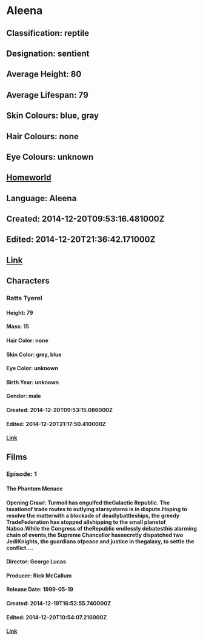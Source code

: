 # Aleena
## Classification: reptile
## Designation: sentient
## Average Height: 80
## Average Lifespan: 79
## Skin Colours: blue, gray
## Hair Colours: none
## Eye Colours: unknown
## [Homeworld](https://swapi.dev/api/planets/38/)
## Language: Aleena
## Created: 2014-12-20T09:53:16.481000Z
## Edited: 2014-12-20T21:36:42.171000Z
## [Link](https://swapi.dev/api/species/16/)
## Characters
### Ratts Tyerel
#### Height: 79
#### Mass: 15
#### Hair Color: none
#### Skin Color: grey, blue
#### Eye Color: unknown
#### Birth Year: unknown
#### Gender: male
#### Created: 2014-12-20T09:53:15.086000Z
#### Edited: 2014-12-20T21:17:50.410000Z
#### [Link](https://swapi.dev/api/people/47/)
## Films
### Episode: 1
#### The Phantom Menace
#### Opening Crawl: Turmoil has engulfed theGalactic Republic. The taxationof trade routes to outlying starsystems is in dispute.Hoping to resolve the matterwith a blockade of deadlybattleships, the greedy TradeFederation has stopped allshipping to the small planetof Naboo.While the Congress of theRepublic endlessly debatesthis alarming chain of events,the Supreme Chancellor hassecretly dispatched two JediKnights, the guardians ofpeace and justice in thegalaxy, to settle the conflict....
#### Director: George Lucas
#### Producer: Rick McCallum
#### Release Date: 1999-05-19
#### Created: 2014-12-19T16:52:55.740000Z
#### Edited: 2014-12-20T10:54:07.216000Z
#### [Link](https://swapi.dev/api/films/4/)